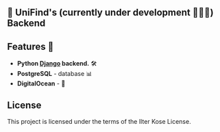 ## :school_satchel: UniFind's (currently under development 👨🏽‍💻) Backend
   
## Features :rocket:

* **Python <a href="https://docs.djangoproject.com/en/3.1/intro/tutorial01/" class="external-link" target="_blank">**Django**</a> backend.** 🛠
* **PostgreSQL** - database :bar_chart:
* **DigitalOcean** - :rocket:

## License

This project is licensed under the terms of the Ilter Kose License.
